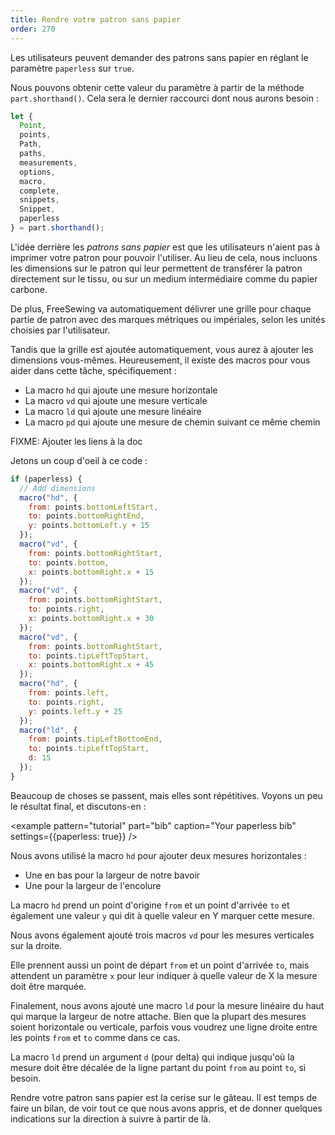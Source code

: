 ```yaml
---
title: Rendre votre patron sans papier
order: 270
---
```


Les utilisateurs peuvent demander des patrons sans papier en réglant le paramètre `paperless` sur `true`.

Nous pouvons obtenir cette valeur du paramètre à partir de la méthode `part.shorthand()`. Cela sera le dernier raccourci dont nous aurons besoin :

```js
let {
  Point,
  points,
  Path,
  paths,
  measurements,
  options,
  macro,
  complete,
  snippets,
  Snippet,
  paperless
} = part.shorthand();
```

L'idée derrière les *patrons sans papier* est que les utilisateurs n'aient pas à imprimer votre patron pour pouvoir l'utiliser. Au lieu de cela, nous incluons les dimensions sur le patron qui leur permettent de transférer la patron directement sur le tissu, ou sur un medium intermédiaire comme du papier carbone.

De plus, FreeSewing va automatiquement délivrer une grille pour chaque partie de patron avec des marques métriques ou impériales, selon les unités choisies par l'utilisateur.

Tandis que la grille est ajoutée automatiquement, vous aurez à ajouter les dimensions vous-mêmes. Heureusement, il existe des macros pour vous aider dans cette tâche, spécifiquement :

- La macro `hd` qui ajoute une mesure horizontale
- La macro `vd` qui ajoute une mesure verticale
- La macro `ld` qui ajoute une mesure linéaire
- La macro `pd` qui ajoute une mesure de chemin suivant ce même chemin

<warning>

FIXME: Ajouter les liens à la doc

</Warning>

Jetons un coup d'oeil à ce code :

```js
if (paperless) {
  // Add dimensions
  macro("hd", {
    from: points.bottomLeftStart,
    to: points.bottomRightEnd,
    y: points.bottomLeft.y + 15
  });
  macro("vd", {
    from: points.bottomRightStart,
    to: points.bottom,
    x: points.bottomRight.x + 15
  });
  macro("vd", {
    from: points.bottomRightStart,
    to: points.right,
    x: points.bottomRight.x + 30
  });
  macro("vd", {
    from: points.bottomRightStart,
    to: points.tipLeftTopStart,
    x: points.bottomRight.x + 45
  });
  macro("hd", {
    from: points.left,
    to: points.right,
    y: points.left.y + 25
  });
  macro("ld", {
    from: points.tipLeftBottomEnd,
    to: points.tipLeftTopStart,
    d: 15
  });
}
```

Beaucoup de choses se passent, mais elles sont répétitives. Voyons un peu le résultat final, et discutons-en :

<example pattern="tutorial" part="bib" caption="Your paperless bib" settings={{paperless: true}} />

Nous avons utilisé la macro `hd` pour ajouter deux mesures horizontales :

- Une en bas pour la largeur de notre bavoir
- Une pour la largeur de l'encolure

La macro `hd` prend un point d'origine `from` et un point d'arrivée `to` et également une valeur `y` qui dit à quelle valeur en Y marquer cette mesure.

Nous avons également ajouté trois macros `vd` pour les mesures verticales sur la droite.

Elle prennent aussi un point de départ `from` et un point d'arrivée `to`, mais attendent un paramètre `x` pour leur indiquer à quelle valeur de X la mesure doit être marquée.

Finalement, nous avons ajouté une macro `ld` pour la mesure linéaire du haut qui marque la largeur de notre attache. Bien que la plupart des mesures soient horizontale ou verticale, parfois vous voudrez une ligne droite entre les points `from` et `to` comme dans ce cas.

La macro `ld` prend un argument `d` (pour delta) qui indique jusqu'où la mesure doit être décalée de la ligne partant du point `from` au point `to`, si besoin.

Rendre votre patron sans papier est la cerise sur le gâteau. Il est temps de faire un bilan, de voir tout ce que nous avons appris, et de donner quelques indications sur la direction à suivre à partir de là.